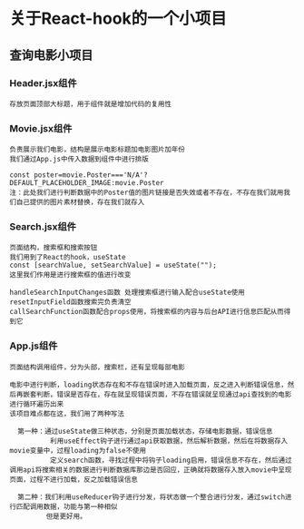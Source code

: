 # 关于React-hook的一个小项目

## 查询电影小项目

### Header.jsx组件
    
    存放页面顶部大标题，用于组件就是增加代码的复用性

### Movie.jsx组件
    
    负责展示我们电影，结构是展示电影标题加电影图片加年份
    我们通过App.js中传入数据到组件中进行排版

    const poster=movie.Poster==='N/A'?DEFAULT_PLACEHOLDER_IMAGE:movie.Poster
    注：此处我们进行判断数据中的Poster值的图片链接是否失效或者不存在，不存在我们就用我们自己提供的图片素材替换，存在我们就存入

### Search.jsx组件
    
    页面结构，搜索框和搜索按钮
    我们用到了React的hook，useState
    const [searchValue, setSearchValue] = useState("");
    这里我们作用是进行搜索框的值进行改变

    handleSearchInputChanges函数 处理搜索框进行输入配合useState使用
    resetInputField函数搜索完负责清空
    callSearchFunction函数配合props使用，将搜索框的内容与后台API进行信息匹配从而得到它

### App.js组件
   
    页面结构调用组件，分为头部，搜索栏，还有呈现每部电影
 
    电影中进行判断，loading状态存在和不存在错误时进入加载页面，反之进入判断错误信息，然后再嵌套判断，错误是否存在，存在就呈现错误页面，不存在错误就呈现通过api查找到的电影进行循环遍历出来
    该项目难点都在这，我们用了两种写法
 
      第一种：通过useState做三种状态，分别是页面加载状态，存储电影数据，错误信息
              利用useEffect钩子进行通过api获取数据，然后解析数据，然后在将数据存入movie变量中，过程loading为false不使用
              定义search函数，寻找过程中将钩子loading启用，错误信息不存在，然后通过调用api将搜索相关的数据进行判断数据库那边是否回应，正确就将数据存入放入movie中呈现页面，过程不进行加载，反之加载错误信息

      第二种：我们利用useReducer钩子进行分发，将状态做一个整合进行分发，通过switch进行匹配调用数据，功能与第一种相似
             但是更好用。
      